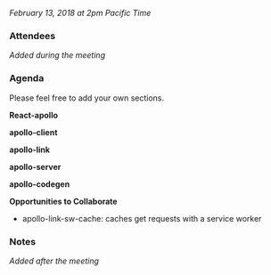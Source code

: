*February 13, 2018 at 2pm Pacific Time*

### Attendees
*Added during the meeting*

### Agenda

Please feel free to add your own sections.

**React-apollo**

**apollo-client**

**apollo-link**

**apollo-server**

**apollo-codegen**

**Opportunities to Collaborate**

- apollo-link-sw-cache: caches get requests with a service worker

### Notes
*Added after the meeting*

